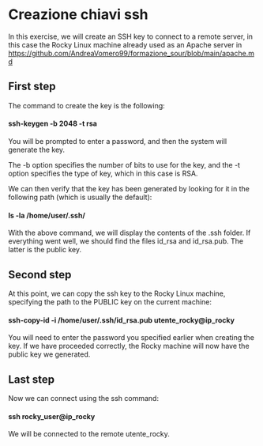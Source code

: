 # Creazione chiavi ssh

In this exercise, we will create an SSH key to connect to a remote server, in this case the Rocky Linux machine already used as an Apache server in https://github.com/AndreaVomero99/formazione_sour/blob/main/apache.md

## First step

The command to create the key is the following:

#### ssh-keygen -b 2048 -t rsa

You will be prompted to enter a password, and then the system will generate the key.

The -b option specifies the number of bits to use for the key, and the -t option specifies the type of key, which in this case is RSA.

We can then verify that the key has been generated by looking for it in the following path (which is usually the default):

#### ls -la /home/user/.ssh/

With the above command, we will display the contents of the .ssh folder. If everything went well, we should find the files id_rsa and id_rsa.pub. The latter is the public key.

## Second step

At this point, we can copy the ssh key to the Rocky Linux machine, specifying the path to the PUBLIC key on the current machine:

#### ssh-copy-id -i /home/user/.ssh/id_rsa.pub utente_rocky@ip_rocky

You will need to enter the password you specified earlier when creating the key. If we have proceeded correctly, the Rocky machine will now have the public key we generated.

## Last step

Now we can connect using the ssh command:

#### ssh rocky_user@ip_rocky

We will be connected to the remote utente_rocky.

